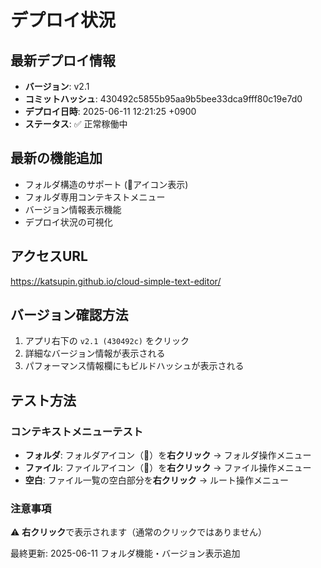 # デプロイ状況

## 最新デプロイ情報
- **バージョン**: v2.1
- **コミットハッシュ**: 430492c5855b95aa9b5bee33dca9fff80c19e7d0
- **デプロイ日時**: 2025-06-11 12:21:25 +0900
- **ステータス**: ✅ 正常稼働中

## 最新の機能追加
- フォルダ構造のサポート (📁アイコン表示)
- フォルダ専用コンテキストメニュー
- バージョン情報表示機能
- デプロイ状況の可視化

## アクセスURL
https://katsupin.github.io/cloud-simple-text-editor/

## バージョン確認方法
1. アプリ右下の `v2.1 (430492c)` をクリック
2. 詳細なバージョン情報が表示される
3. パフォーマンス情報欄にもビルドハッシュが表示される

## テスト方法
### コンテキストメニューテスト
- **フォルダ**: フォルダアイコン（📁）を**右クリック** → フォルダ操作メニュー
- **ファイル**: ファイルアイコン（📄）を**右クリック** → ファイル操作メニュー
- **空白**: ファイル一覧の空白部分を**右クリック** → ルート操作メニュー

### 注意事項
⚠️ **右クリック**で表示されます（通常のクリックではありません）

最終更新: 2025-06-11 フォルダ機能・バージョン表示追加